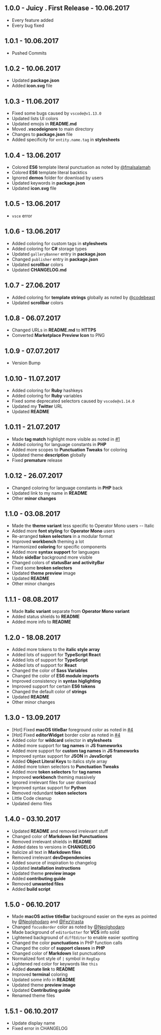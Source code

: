 ## 1.0.0 - Juicy . First Release - 10.06.2017
* Every feature added
* Every bug fixed

## 1.0.1 - 10.06.2017
* Pushed Commits

## 1.0.2 - 10.06.2017
* Updated **package.json**
* Added **icon.svg** file

## 1.0.3 - 11.06.2017
* Fixed some bugs caused by `vscode@v1.13.0`
* Updated lists UI colors
* Updated emojis in **README.md**
* Moved **.vscodeignore** to main directory
* Changes to **package.json** file
* Added specificity for `entity.name.tag` in **stylesheets**

## 1.0.4 - 13.06.2017
* Colored **ES6** template literal punctuation as noted by [@fmalsalamah](https://twitter.com/fmalsalamah/status/874048282875637760)
* Colored **ES6** template literal backtics
* Ignored **demos** folder for download by users
* Updated keywords in **package.json**
* Updated **icon.svg** file

## 1.0.5 - 13.06.2017
* `vsce` error

## 1.0.6 - 13.06.2017
* Added coloring for custom tags in **stylesheets**
* Added coloring for **C#** storage types
* Updated `galleryBanner` entry in **package.json**
* Changed `publisher` entry in **package.json**
* Updated **scrollbar** colors
* Updated **CHANGELOG.md**

## 1.0.7 - 27.06.2017
* Added coloring for **template strings** globally as noted by [@codebeast](https://twitter.com/codebeast)
* Updated **scrollbar** colors

## 1.0.8 - 06.07.2017
* Changed URLs in **README.md** to **HTTPS**
* Converted **Marketplace Preview Icon** to PNG

## 1.0.9 - 07.07.2017
* Version Bump

## 1.0.10 - 11.07.2017
* Added coloring for **Ruby** hashkeys
* Added coloring for **Ruby** variables
* Fixed some deprecated selectors caused by `vscode@v1.14.0`
* Updated my **Twitter** URL
* Updated **README**

## 1.0.11 - 21.07.2017
* Made **tag match** highlight more visible as noted in [#1](https://github.com/whizkydee/vscode-material-palenight-theme/issues/1)
* Added coloring for language constants in **PHP**
* Added more scopes to **Punctuation Tweaks** for coloring
* Updated theme **description** globally
* Fixed **premature** release

## 1.0.12 - 26.07.2017
* Changed coloring for language constants in **PHP** back
* Updated link to my name in **README**
* Other **minor changes**

## 1.1.0 - 03.08.2017
* Made the **theme variant** less specific to Operator Mono users -- Italic
* Added more **font styling** for **Operator Mono** users
* Re-arranged **token selectors** in a modular format
* Improved **workbench** theming a lot
* Harmonized **coloring** for specific components
* Added more **syntax support** for languages
* Made **sideBar** background more visible
* Changed colors of **statusBar and activityBar**
* Fixed some **broken selectors**
* Updated **theme preview** image
* Updated **README**
* Other minor changes

## 1.1.1 - 08.08.2017
* Made **Italic variant** separate from **Operator Mono variant**
* Added status shields to **README**
* Added more info to **README**

## 1.2.0 - 18.08.2017
* Added more tokens to the **italic style array**
* Added lots of support for **TypeScript React**
* Added lots of support for **TypeScript**
* Added lots of support for **React**
* Changed the color of **Sass Variables**
* Changed the color of **ES6 module imports**
* Improved consistency in **syntax higlighting**
* Improved support for certain **ES6 tokens**
* Changed the default color of **strings**
* Updated **README**
* Other minor changes

## 1.3.0 - 13.09.2017
* [Hot] Fixed **macOS titleBar** foreground color as noted in [#4](https://github.com/whizkydee/vscode-material-palenight-theme/issues/4)
* [Hot] Fixed **editorWidget** border color as noted in [#4](https://github.com/whizkydee/vscode-material-palenight-theme/issues/4)
* Added color for **wildcard** selector in **stylesheets**
* Added more support for **tag names** in **JS frameworks**
* Added more support for **custom tag names** in **JS frameworks**
* Improved syntax support for **JSON** in **JavaScript**
* Added **Object Literal Keys** to italics style array
* Added more token selectors to **Punctuation Tweaks**
* Added more **token selectors** for **tag names**
* Improved **workbench** theming massively
* Ignored irrelevant files for user download
* Improved syntax support for **Python**
* Removed redundant **token selectors**
* Little Code cleanup
* Updated demo files

## 1.4.0 - 03.10.2017
* Updated **README** and removed irrelevant stuff
* Changed color of **Markdown list Punctuations**
* Removed irrelevant shields in **README**
* Added dates to versions in **CHANGELOG**
* Italicize all text in **Markdown files**
* Removed irrelevant **devDependencies**
* Added source of inspiration to changelog
* Updated **installation instructions**
* Updated theme **preview image**
* Added **contributing guide**
* Removed **unwanted files**
* Added **build script**

## 1.5.0 - 06.10.2017
* Made **macOS active titleBar** background easier on the eyes as pointed by [@NeoIghodaro](https://twitter.com/NeoIghodaro) and [@FezVrasta](https://twitter.com/FezVrasta)
* Changed `focusBorder` color as noted by [@NeoIghodaro](https://twitter.com/NeoIghodaro)
* Made background of `editorGutter` for **VCS** info solid
* Lightened background of `diffEditor` to enable easier spotting
* Changed the color **punctuations** in PHP function calls
* Changed the color of **support classes** in **PHP**
* Changed color of **Markdown** list punctuations
* Normalized font style of `|` symbol in `RegExp`
* Lightened red color for keywords like `this`
* Added **donate link** to **README**
* Improved **terminal** coloring
* Updated some info in **README**
* Updated theme **preview image**
* Updated **Contributing guide**
* Renamed theme files

## 1.5.1 - 06.10.2017
* Update display name
* Fixed error in CHANGELOG

